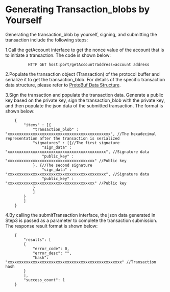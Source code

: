 # Generating Transaction\_blobs by Yourself

Generating the transaction\_blob by yourself, signing, and submitting the transaction include the following steps:

1.Call the getAccount interface to get the nonce value of the account that is to initiate a transaction. The code is shown below:

```text
          HTTP GET host:port/getAccount?address=account address
```

2.Populate the transaction object \(Transaction\) of the protocol buffer and serialize it to get the transaction\_blob. For details of the specific transaction data structure, please refer to [ProtoBuf Data Structure](../protobuf-data-structure/).

3.Sign the transaction and populate the transaction data. Generate a public key based on the private key, sign the transaction\_blob with the private key, and then populate the json data of the submitted transaction. The format is shown below:

```text
    {
        "items" : [{
            "transaction_blob" : "xxxxxxxxxxxxxxxxxxxxxxxxxxxxxxxxxxxxxxxxxxxxx", //The hexadecimal representation after the transaction is serialized
            "signatures" : [{//The first signature
                "sign_data" : "xxxxxxxxxxxxxxxxxxxxxxxxxxxxxxxxxxxxxxxxxxx", //Signature data
                "public_key" : "xxxxxxxxxxxxxxxxxxxxxxxxxxxxxxxxxxxxxx" //Public key
            }, {//The second signature
                "sign_data" : "xxxxxxxxxxxxxxxxxxxxxxxxxxxxxxxxxxxxxxxxxxx", //Signature data
                "public_key" : "xxxxxxxxxxxxxxxxxxxxxxxxxxxxxxxxxxxxxx" //Public key
            }
            ]
        }
        ]
    }
```

4.By calling the submitTransaction interface, the json data generated in Step3 is passed as a parameter to complete the transaction submission. The response result format is shown below:

```text
    {
        "results": [
        {
            "error_code": 0,
            "error_desc": "",
            "hash": "xxxxxxxxxxxxxxxxxxxxxxxxxxxxxxxxxxxxxxxxxxxxxxxxxx" //Transaction hash
        }
        ],
        "success_count": 1
    }
```

